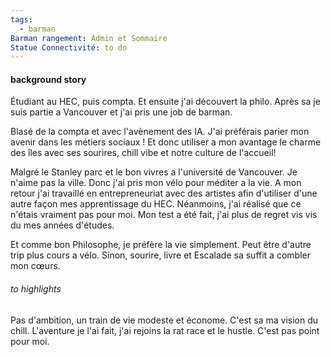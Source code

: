 ```yaml
---
tags:
  - barman
Barman rangement: Admin et Sommaire
Statue Connectivité: to do
---
```

#### background story 
Étudiant au HEC, puis compta. Et ensuite j'ai découvert la philo. Après sa je suis partie a Vancouver et j'ai pris une job de barman. 

Blasé de la compta et avec l'avènement des IA. J'ai préférais parier mon avenir dans les métiers sociaux ! Et donc utiliser a mon avantage le charme des îles avec ses sourires, chill vibe et notre culture de l'accueil!

Malgré le Stanley parc et le bon vivres a l'université de Vancouver. Je n'aime pas la ville. Donc j'ai pris mon vélo pour méditer a la vie. A mon retour j'ai travaillé en entrepreneuriat avec des artistes afin d'utiliser d'une autre façon mes apprentissage du HEC. 
Néanmoins, j'ai réalisé que ce n'étais vraiment pas pour moi. Mon test a été fait, j'ai plus de regret vis vis du mes années d'études. 

Et comme bon Philosophe, je préfère la vie simplement. Peut être d'autre trip plus cours a vélo. Sinon, sourire,  livre et Escalade sa suffit a combler mon cœurs.


###### to highlights 
Pas d'ambition, un train de vie modeste et économe. C'est sa ma vision du chill. L'aventure je l'ai fait, j'ai rejoins la rat race et le hustle. C'est pas point pour moi.